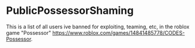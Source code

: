 # PublicPossessorShaming
This is a list of all users ive banned for exploiting, teaming, etc, in the roblox game "Possessor" https://www.roblox.com/games/14841485778/CODES-Possessor.
